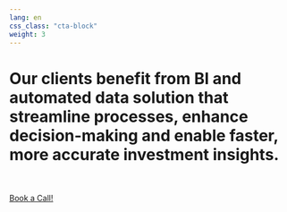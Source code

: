```yaml
---
lang: en
css_class: "cta-block"
weight: 3
---
```


# Our clients benefit from BI and automated data solution that streamline processes, enhance decision-making and enable faster, more accurate investment insights.

<br>
<br>

<div class="link-button">
    <a href="https://cal.com/jplr8922/introcall" class="btn">Book a Call!</a>
</div>
